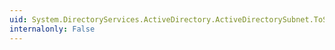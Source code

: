 ```yaml
---
uid: System.DirectoryServices.ActiveDirectory.ActiveDirectorySubnet.ToString
internalonly: False
---
```

